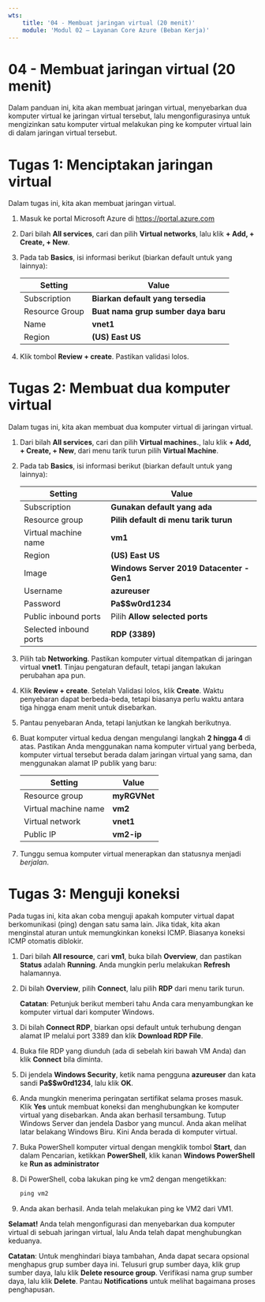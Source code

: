 ```yaml
---
wts:
    title: '04 - Membuat jaringan virtual (20 menit)'
    module: 'Modul 02 – Layanan Core Azure (Beban Kerja)'
---
```

# 04 - Membuat jaringan virtual (20 menit)

Dalam panduan ini, kita akan membuat jaringan virtual, menyebarkan dua komputer virtual ke jaringan virtual tersebut, lalu mengonfigurasinya untuk mengizinkan satu komputer virtual melakukan ping ke komputer virtual lain di dalam jaringan virtual tersebut.

# Tugas 1: Menciptakan jaringan virtual 

Dalam tugas ini, kita akan membuat jaringan virtual. 

1. Masuk ke portal Microsoft Azure di <a href="https://portal.azure.com" target="_blank"><span style="color: #0066cc;" color="#0066cc">https://portal.azure.com</span></a>

2. Dari bilah **All services**, cari dan pilih **Virtual networks**, lalu klik **+ Add, + Create, + New**. 

3. Pada tab **Basics**, isi informasi berikut (biarkan default untuk yang lainnya):

    | Setting | Value | 
    | --- | --- |
    | Subscription | **Biarkan default yang tersedia** |
    | Resource Group | **Buat nama grup sumber daya baru** |
    | Name | **vnet1** |
    | Region | **(US) East US** |
    
   
4. Klik tombol **Review + create**. Pastikan validasi lolos.


# Tugas 2: Membuat dua komputer virtual

Dalam tugas ini, kita akan membuat dua komputer virtual di jaringan virtual. 

1. Dari bilah **All services**, cari dan pilih **Virtual machines.**, lalu klik **+ Add, + Create, + New**, dari menu tarik turun pilih **Virtual Machine**. 

2. Pada tab **Basics**, isi informasi berikut (biarkan default untuk yang lainnya):

   | Setting | Value | 
   | --- | --- |
   | Subscription | **Gunakan default yang ada** |
   | Resource group |  **Pilih default di menu tarik turun** |
   | Virtual machine name | **vm1**|
   | Region | **(US) East US** |
   | Image | **Windows Server 2019 Datacenter - Gen1** |
   | Username| **azureuser** |
   | Password| **Pa$$w0rd1234** |
   | Public inbound ports| Pilih **Allow selected ports**  |
   | Selected inbound ports| **RDP (3389)** |
   

3. Pilih tab **Networking**. Pastikan komputer virtual ditempatkan di jaringan virtual **vnet1**. Tinjau pengaturan default, tetapi jangan lakukan perubahan apa pun. 

4. Klik **Review + create**. Setelah Validasi lolos, klik **Create**. Waktu penyebaran dapat berbeda-beda, tetapi biasanya perlu waktu antara tiga hingga enam menit untuk disebarkan.

5. Pantau penyebaran Anda, tetapi lanjutkan ke langkah berikutnya. 

6. Buat komputer virtual kedua dengan mengulangi langkah **2 hingga 4** di atas. Pastikan Anda menggunakan nama komputer virtual yang berbeda, komputer virtual tersebut berada dalam jaringan virtual yang sama, dan menggunakan alamat IP publik yang baru:

    | Setting | Value |
    | --- | --- |
    | Resource group | **myRGVNet** |
    | Virtual machine name |  **vm2** |
    | Virtual network | **vnet1** |
    | Public IP | **vm2-ip** |

7. Tunggu semua komputer virtual menerapkan dan statusnya menjadi *berjalan*.

# Tugas 3: Menguji koneksi 

Pada tugas ini, kita akan coba menguji apakah komputer virtual dapat berkomunikasi (ping) dengan satu sama lain. Jika tidak, kita akan menginstal aturan untuk memungkinkan koneksi ICMP. Biasanya koneksi ICMP otomatis diblokir.

1. Dari bilah **All resource**, cari **vm1**, buka bilah **Overview**, dan pastikan **Status** adalah **Running**. Anda mungkin perlu melakukan **Refresh** halamannya.

2. Di bilah **Overview**, pilih **Connect**, lalu pilih **RDP** dari menu tarik turun.

    **Catatan**: Petunjuk berikut memberi tahu Anda cara menyambungkan ke komputer virtual dari komputer Windows. 

3. Di bilah **Connect RDP**, biarkan opsi default untuk terhubung dengan alamat IP melalui port 3389 dan klik **Download RDP File**.

4. Buka file RDP yang diunduh (ada di sebelah kiri bawah VM Anda) dan klik **Connect** bila diminta. 

5. Di jendela **Windows Security**, ketik nama pengguna **azureuser** dan kata sandi **Pa$$w0rd1234**, lalu klik **OK**.

6. Anda mungkin menerima peringatan sertifikat selama proses masuk. Klik **Yes** untuk membuat koneksi dan menghubungkan ke komputer virtual yang disebarkan. Anda akan berhasil tersambung. Tutup Windows Server dan jendela Dasbor yang muncul. Anda akan melihat latar belakang Windows Biru. Kini Anda berada di komputer virtual.

7. Buka PowerShell komputer virtual dengan mengklik tombol **Start**, dan dalam Pencarian, ketikkan **PowerShell**, klik kanan **Windows PowerShell** ke **Run as administrator**

8. Di PowerShell, coba lakukan ping ke vm2 dengan mengetikkan:

   ```PowerShell
   ping vm2
   ```

 9. Anda akan berhasil. Anda telah melakukan ping ke VM2 dari VM1.


**Selamat!** Anda telah mengonfigurasi dan menyebarkan dua komputer virtual di sebuah jaringan virtual, lalu Anda telah dapat menghubungkan keduanya.

**Catatan**: Untuk menghindari biaya tambahan, Anda dapat secara opsional menghapus grup sumber daya ini. Telusuri grup sumber daya, klik grup sumber daya, lalu klik **Delete resource group**. Verifikasi nama grup sumber daya, lalu klik **Delete**. Pantau **Notifications** untuk melihat bagaimana proses penghapusan.

